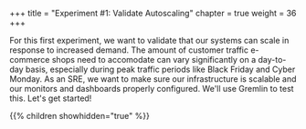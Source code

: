 +++
title = "Experiment #1: Validate Autoscaling"
chapter = true
weight = 36
+++

For this first experiment, we want to validate that our systems can scale in response to increased demand. The amount of customer traffic e-commerce shops need to accomodate can vary significantly on a day-to-day basis, especially during peak traffic periods like Black Friday and Cyber Monday. As an SRE, we want to make sure our infrastructure is scalable and our monitors and dashboards properly configured. We'll use Gremlin to test this.  Let's get started!

{{% children showhidden="true" %}}
